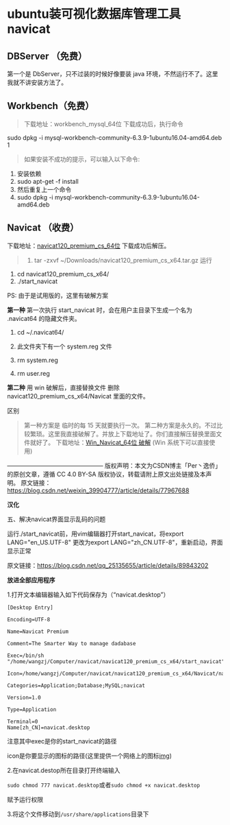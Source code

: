 # ubuntu装可视化数据库管理工具navicat

## DBServer （免费）

第一个是 DbServer，只不过装的时候好像要装 java 环境，不然运行不了。这里我就不讲安装方法了。

## Workbench（免费）

> 下载地址：workbench_mysql_64位
> 下载成功后，执行命令

sudo dpkg -i  mysql-workbench-community-6.3.9-1ubuntu16.04-amd64.deb
1

> 如果安装不成功的提示，可以输入以下命令: 

1. 安装依赖
2. sudo apt-get -f install
3. 然后重复上一个命令
4. sudo dpkg -i  mysql-workbench-community-6.3.9-1ubuntu16.04-amd64.deb

## Navicat （收费）

下载地址：[navicat120_premium_cs_64位](https://sn9.us/file/15082937-219532242)
下载成功后解压。

> 1. tar -zxvf ~/Downloads/navicat120_premium_cs_x64.tar.gz 
>    运行
>

1. cd navicat120_premium_cs_x64/
2. ./start_navicat 

PS: 由于是试用版的，这里有破解方案

**第一种**
第一次执行 start_navicat 时，会在用户主目录下生成一个名为 .navicat64 的隐藏文件夹。

1. cd ~/.navicat64/

2. 此文件夹下有一个 system.reg 文件

3. rm system.reg

4. rm user.reg



**第二种**
用 win 破解后，直接替换文件
删除 navicat120_premium_cs_x64/Navicat 里面的文件。

区别

> 第一种方案是 临时的每 15 天就要执行一次。
> 第二种方案是永久的。不过比较繁琐。这里我直接破解了。并放上下载地址了。你们直接解压替换里面文件就好了。
> 下载地址：[Win_Navicat_64位 破解](https://sn9.us/file/15082937-219535727) (Win 系统下可以直接使用)



————————————————
版权声明：本文为CSDN博主「Per丶逸侨」的原创文章，遵循 CC 4.0 BY-SA 版权协议，转载请附上原文出处链接及本声明。
原文链接：https://blog.csdn.net/weixin_39904777/article/details/77967688



**汉化**

五、解决navicat界面显示乱码的问题

运行./start_navicat前，用vim编辑器打开start_navicat，将export LANG="en_US.UTF-8" 更改为export LANG="zh_CN.UTF-8"，重新启动，界面显示正常

原文链接：https://blog.csdn.net/qq_25135655/article/details/89843202

**放进全部应用程序**

1.打开文本编辑器输入如下代码保存为（“navicat.desktop”）

```
[Desktop Entry]

Encoding=UTF-8

Name=Navicat Premium

Comment=The Smarter Way to manage dadabase

Exec=/bin/sh "/home/wangzj/Computer/navicat/navicat120_premium_cs_x64/start_navicat"

Icon=/home/wangzj/Computer/navicat/navicat120_premium_cs_x64/Navicat/navicat.png

Categories=Application;Database;MySQL;navicat

Version=1.0

Type=Application

Terminal=0
Name[zh_CN]=navicat.desktop
```

注意其中exec是你的start_navicat的路径

icon是你要显示的图标的路径(这里提供一个网络上的图标[img](https://img-blog.csdn.net/20170727100040539?watermark/2/text/aHR0cDovL2Jsb2cuY3Nkbi5uZXQvd3VfbGlhbl9uYW4=/font/5a6L5L2T/fontsize/400/fill/I0JBQkFCMA==/dissolve/70/gravity/SouthEast))

2.在navicat.destop所在目录打开终端输入

`sudo chmod 777 navicat.desktop`或者`sudo chmod +x navicat.desktop`

赋予运行权限

3.将这个文件移动到`/usr/share/applications`目录下

